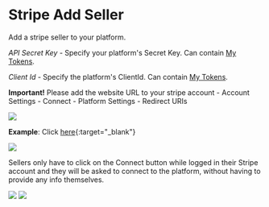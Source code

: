 # Stripe Add Seller

Add a stripe seller to your platform.

_API Secret Key_ - Specify your platform's Secret Key. Can contain [My Tokens](/my-tokens/index.html).

_Client Id_ - Specify the platform's ClientId. Can contain [My Tokens](/my-tokens/index.html).

**Important!** Please add the website URL to your stripe account - Account Settings - Connect - Platform Settings - Redirect URIs

![](/assets/1.jpg)

**Example**: Click [here](:https://yourwebsite.com/DesktopModules/DnnSharp/Common/WebHandlers/DnnSharpStripe.ashx/){:target="_blank"}

![](/assets/2.jpg)

Sellers only have to click on the Connect button while logged in their Stripe account and they will be asked to connect to the platform, without having to provide any info themselves.

![](/assets/3.jpg)
![](/assets/4.jpg)